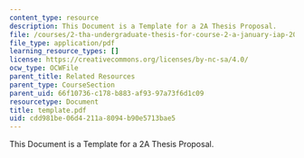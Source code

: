 ```yaml
---
content_type: resource
description: This Document is a Template for a 2A Thesis Proposal.
file: /courses/2-tha-undergraduate-thesis-for-course-2-a-january-iap-2007/cdd981be06d4211a8094b90e5713bae5_template.pdf
file_type: application/pdf
learning_resource_types: []
license: https://creativecommons.org/licenses/by-nc-sa/4.0/
ocw_type: OCWFile
parent_title: Related Resources
parent_type: CourseSection
parent_uid: 66f10736-c178-b883-af93-97a73f6d1c09
resourcetype: Document
title: template.pdf
uid: cdd981be-06d4-211a-8094-b90e5713bae5
---
```

This Document is a Template for a 2A Thesis Proposal.